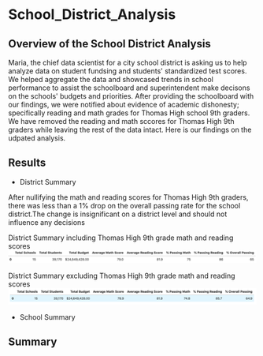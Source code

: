 # School_District_Analysis
## Overview of the School District Analysis
Maria, the chief data scientist for a city school district is asking us to help analyze data on student fundsing and students' standardized test scores. We helped aggregate the data and showcased trends in school performance to assist the schoolboard and superintendent make decisons on the schools' budgets and priorities. After providing the schoolboard with our findings, we were notified about evidence of academic dishonesty; specifically reading and math grades for Thomas High school 9th graders. We have removed the reading and math sccores for Thomas High 9th graders while leaving the rest of the data intact. Here is our findings on the udpated analysis.

## Results
- District Summary

 After nullifying the math and reading scores for Thomas High 9th graders, there was less than a 1% drop on the overall passing rate for the school district.The change is insignificant on a district level and should not influence any decisions

District Summary including Thomas High 9th grade math and reading scores
![beforepic](Resources/School_District_Summary_v1.png)

District Summary excluding Thomas High 9th grade math and reading scores
![afterpic](Resources/School_District_Summary_v2.png)

- School Summary


## Summary
